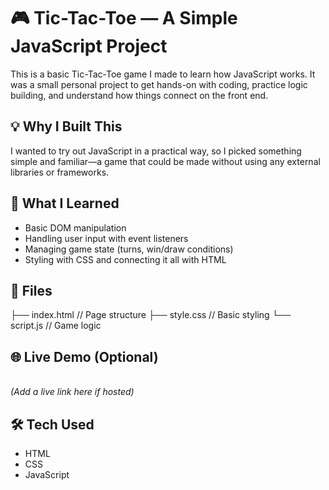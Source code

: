 # 🎮 Tic-Tac-Toe — A Simple JavaScript Project

This is a basic Tic-Tac-Toe game I made to learn how JavaScript works. It was a small personal project to get hands-on with coding, practice logic building, and understand how things connect on the front end.

## 💡 Why I Built This
I wanted to try out JavaScript in a practical way, so I picked something simple and familiar—a game that could be made without using any external libraries or frameworks.

## 🧠 What I Learned
- Basic DOM manipulation
- Handling user input with event listeners
- Managing game state (turns, win/draw conditions)
- Styling with CSS and connecting it all with HTML

## 📁 Files
├── index.html // Page structure
├── style.css // Basic styling
└── script.js // Game logic

## 🌐 Live Demo (Optional)
[](#)  
*(Add a live link here if hosted)*

## 🛠️ Tech Used
- HTML
- CSS
- JavaScript
